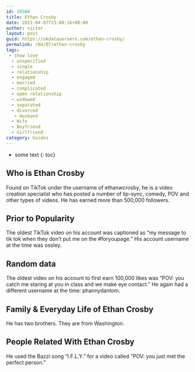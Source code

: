 ```yaml
---
id: 19384
title: Ethan Crosby
date: 2021-04-07T23:00:16+00:00
author: victor
layout: post
guid: https://ukdataservers.com/ethan-crosby/
permalink: /04/07/ethan-crosby
tags:
 - show love
  - unspecified
  - single
  - relationship
  - engaged
  - married
  - complicated
  - open relationship
  - widowed
  - separated
  - divorced
   - Husband
  - Wife
  - Boyfriend
  - Girlfriend
category: Guides
---
```


* some text
{: toc}


## Who is Ethan Crosby



Found on TikTok under the username of ethanwcrosby, he is a video creation specialist who has posted a number of lip-sync, comedy, POV and other types of videos. He has earned more than 500,000 followers.

                
                
                
## Prior to Popularity



The oldest TikTok video on his account was captioned as &#8220;my message to tik tok when they don&#8217;t put me on the #foryoupage.&#8221; His account username at the time was ossley.

                
                
                
## Random data



The oldest video on his account to first earn 100,000 likes was &#8220;POV: you catch me staring at you in class and we make eye contact.&#8221; He again had a different username at the time: phannydantom.

                
                
                
## Family & Everyday Life of Ethan Crosby



He has two brothers. They are from Washington.

                
                
                
## People Related With Ethan Crosby



He used the Bazzi song &#8220;I.F.L.Y.&#8221; for a video called &#8220;POV: you just met the perfect person.&#8221;

                
              
            
          
          
          